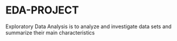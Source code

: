 # EDA-PROJECT
Exploratory Data Analysis is to analyze and investigate data sets and summarize their main characteristics
